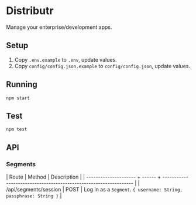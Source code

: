 # Distributr

Manage your enterprise/development apps.

## Setup

1. Copy `.env.example` to `.env`, update values.
2. Copy `config/config.json.example` to `config/config.json`, update values.

## Running

`npm start`

## Test

`npm test`

## API

### Segments

| Route                 | Method | Description                                                       |
| --------------------- + ------ + ----------------------------------------------------------------- |
| /api/segments/session | POST   | Log in as a `Segment`. `{ username: String, passphrase: String }` |
